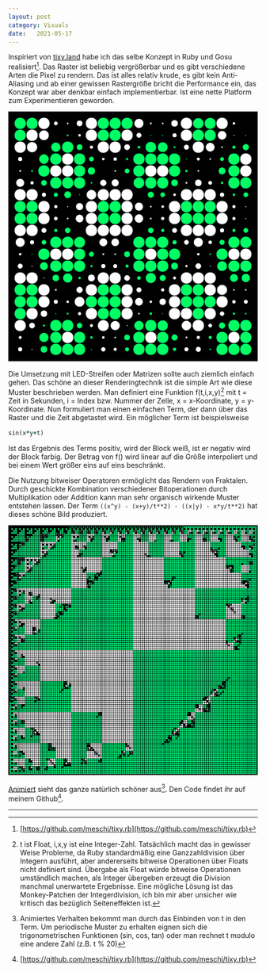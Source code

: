 ```yaml
---
layout: post
category: Visuals
date:   2021-05-17
---
```


Inspiriert von [tixy.land](http://tixy.land) habe ich das selbe Konzept in Ruby und Gosu realisiert[^1]. Das Raster ist beliebig vergrößerbar und es gibt verschiedene Arten die Pixel zu rendern. Das ist alles relativ krude, es gibt kein Anti-Aliasing und ab einer gewissen Rastergröße bricht die Performance ein, das Konzept war aber denkbar einfach implementierbar. Ist eine nette Platform zum Experimentieren geworden.

![grüne Kreise](/assets/example-green-circle.png)

Die Umsetzung mit LED-Streifen oder Matrizen sollte auch ziemlich einfach gehen. Das schöne an dieser Renderingtechnik ist die simple Art wie diese Muster beschrieben werden. Man definiert eine Funktion f(t,i,x,y)[^2] mit t = Zeit in Sekunden, i = Index bzw. Nummer der Zelle, x = x-Koordinate, y = y-Koordinate. Nun formuliert man einen einfachen Term, der dann über das Raster und die Zeit abgetastet wird. Ein möglicher Term ist beispielsweise

```ruby
sin(x*y+t)
```

Ist das Ergebnis des Terms positiv, wird der Block weiß, ist er negativ wird der Block farbig. Der Betrag von f() wird linear auf die Größe interpoliert und bei einem Wert größer eins auf eins beschränkt.

Die Nutzung bitweiser Operatoren ermöglicht das Rendern von Fraktalen. Durch geschickte Kombination verschiedener Bitoperationen durch Multiplikation oder Addition kann man sehr organisch wirkende Muster entstehen lassen.
Der Term ```((x^y) - (x+y)/t**2) - ((x|y) - x*y/t**2)``` hat dieses schöne Bild produziert.

![tixy.rb Fraktal](/assets/tixy-rb-fractal.png)

[Animiert](https://tixy.land/?code=%28%28x%2By%29%2Ft**2%29-%28%28x%7Cy%29-x*y%2Ft**2%29) sieht das ganze natürlich schöner aus[^3].
Den Code findet ihr auf meinem Github[^1].

***

[^1]: [https://github.com/meschi/tixy.rb](https://github.com/meschi/tixy.rb)
[^2]: t ist Float, i,x,y ist eine Integer-Zahl. Tatsächlich macht das in gewisser Weise Probleme, da Ruby standardmäßig eine Ganzzahldivision über Integern ausführt, aber andererseits bitweise Operationen über Floats nicht definiert sind. Übergabe als Float würde bitweise Operationen umständlich machen, als Integer übergeben erzeugt die Division manchmal unerwartete Ergebnisse. Eine mögliche Lösung ist das Monkey-Patchen der Integerdivision, ich bin mir aber unsicher wie kritisch das bezüglich Seiteneffekten ist.
[^3]: Animiertes Verhalten bekommt man durch das Einbinden von t in den Term. Um periodische Muster zu erhalten eignen sich die trigonometrischen Funktionen (sin, cos, tan) oder man rechnet t modulo eine andere Zahl (z.B. t % 20)
